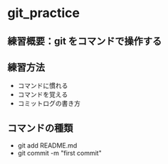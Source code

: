# git_practice

## 練習概要：git をコマンドで操作する
## 練習方法
- コマンドに慣れる
- コマンドを覚える
- コミットログの書き方

## コマンドの種類
- git add README.md
- git commit -m "first commit"